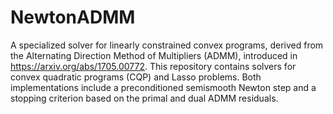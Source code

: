 # NewtonADMM
A specialized solver for linearly constrained convex programs, derived from the Alternating Direction Method of Multipliers (ADMM), introduced in https://arxiv.org/abs/1705.00772. 
This repository contains solvers for convex quadratic programs (CQP) and Lasso problems. Both implementations include a preconditioned semismooth Newton step and a stopping criterion based on the primal and dual ADMM residuals.
